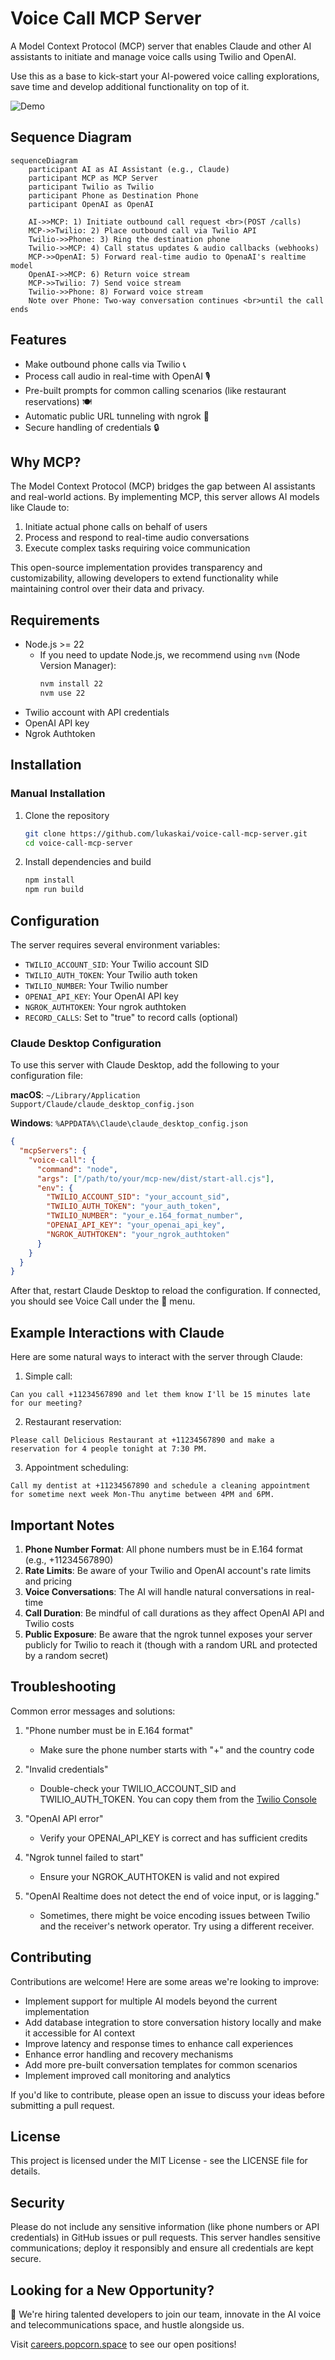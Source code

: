 # Voice Call MCP Server

A Model Context Protocol (MCP) server that enables Claude and other AI assistants to initiate and manage voice calls using Twilio and OpenAI.

Use this as a base to kick-start your AI-powered voice calling explorations, save time and develop additional functionality on top of it.

![Demo](./assets/demo.gif)


## Sequence Diagram

```mermaid
sequenceDiagram
    participant AI as AI Assistant (e.g., Claude)
    participant MCP as MCP Server
    participant Twilio as Twilio
    participant Phone as Destination Phone
    participant OpenAI as OpenAI
    
    AI->>MCP: 1) Initiate outbound call request <br>(POST /calls)
    MCP->>Twilio: 2) Place outbound call via Twilio API
    Twilio->>Phone: 3) Ring the destination phone
    Twilio->>MCP: 4) Call status updates & audio callbacks (webhooks)
    MCP->>OpenAI: 5) Forward real-time audio to OpenaAI's realtime model
    OpenAI->>MCP: 6) Return voice stream
    MCP->>Twilio: 7) Send voice stream
    Twilio->>Phone: 8) Forward voice stream
    Note over Phone: Two-way conversation continues <br>until the call ends
```


## Features

- Make outbound phone calls via Twilio 📞
- Process call audio in real-time with OpenAI 🎙️
- Pre-built prompts for common calling scenarios (like restaurant reservations) 🍽️
- Automatic public URL tunneling with ngrok 🔄
- Secure handling of credentials 🔒

## Why MCP?

The Model Context Protocol (MCP) bridges the gap between AI assistants and real-world actions. By implementing MCP, this server allows AI models like Claude to:

1. Initiate actual phone calls on behalf of users
2. Process and respond to real-time audio conversations
3. Execute complex tasks requiring voice communication

This open-source implementation provides transparency and customizability, allowing developers to extend functionality while maintaining control over their data and privacy.

## Requirements

- Node.js >= 22
  - If you need to update Node.js, we recommend using `nvm` (Node Version Manager):
    ```bash
    nvm install 22
    nvm use 22
    ```
- Twilio account with API credentials
- OpenAI API key
- Ngrok Authtoken

## Installation

### Manual Installation

1. Clone the repository
   ```bash
   git clone https://github.com/lukaskai/voice-call-mcp-server.git
   cd voice-call-mcp-server
   ```

2. Install dependencies and build
   ```bash
   npm install
   npm run build
   ```

## Configuration

The server requires several environment variables:

- `TWILIO_ACCOUNT_SID`: Your Twilio account SID
- `TWILIO_AUTH_TOKEN`: Your Twilio auth token
- `TWILIO_NUMBER`: Your Twilio number
- `OPENAI_API_KEY`: Your OpenAI API key
- `NGROK_AUTHTOKEN`: Your ngrok authtoken
- `RECORD_CALLS`: Set to "true" to record calls (optional)

### Claude Desktop Configuration

To use this server with Claude Desktop, add the following to your configuration file:

**macOS**: `~/Library/Application Support/Claude/claude_desktop_config.json`

**Windows**: `%APPDATA%\Claude\claude_desktop_config.json`

```json
{
  "mcpServers": {
    "voice-call": {
      "command": "node",
      "args": ["/path/to/your/mcp-new/dist/start-all.cjs"],
      "env": {
        "TWILIO_ACCOUNT_SID": "your_account_sid",
        "TWILIO_AUTH_TOKEN": "your_auth_token",
        "TWILIO_NUMBER": "your_e.164_format_number",
        "OPENAI_API_KEY": "your_openai_api_key",
        "NGROK_AUTHTOKEN": "your_ngrok_authtoken"
      }
    }
  }
}
```

After that, restart Claude Desktop to reload the configuration. 
If connected, you should see Voice Call under the 🔨 menu.

## Example Interactions with Claude

Here are some natural ways to interact with the server through Claude:

1. Simple call:
```
Can you call +11234567890 and let them know I'll be 15 minutes late for our meeting?
```

2. Restaurant reservation:
```
Please call Delicious Restaurant at +11234567890 and make a reservation for 4 people tonight at 7:30 PM.
```

3. Appointment scheduling:
```
Call my dentist at +11234567890 and schedule a cleaning appointment for sometime next week Mon-Thu anytime between 4PM and 6PM.
```

## Important Notes

1. **Phone Number Format**: All phone numbers must be in E.164 format (e.g., +11234567890)
2. **Rate Limits**: Be aware of your Twilio and OpenAI account's rate limits and pricing
3. **Voice Conversations**: The AI will handle natural conversations in real-time
4. **Call Duration**: Be mindful of call durations as they affect OpenAI API and Twilio costs
5. **Public Exposure**: Be aware that the ngrok tunnel exposes your server publicly for Twilio to reach it (though with a random URL and protected by a random secret)

## Troubleshooting

Common error messages and solutions:

1. "Phone number must be in E.164 format"
   - Make sure the phone number starts with "+" and the country code

2. "Invalid credentials"
   - Double-check your TWILIO_ACCOUNT_SID and TWILIO_AUTH_TOKEN. You can copy them from the [Twilio Console](https://console.twilio.com)

3. "OpenAI API error"
   - Verify your OPENAI_API_KEY is correct and has sufficient credits

4. "Ngrok tunnel failed to start"
   - Ensure your NGROK_AUTHTOKEN is valid and not expired

5. "OpenAI Realtime does not detect the end of voice input, or is lagging."
   - Sometimes, there might be voice encoding issues between Twilio and the receiver's network operator. Try using a different receiver.

## Contributing

Contributions are welcome! Here are some areas we're looking to improve:

- Implement support for multiple AI models beyond the current implementation
- Add database integration to store conversation history locally and make it accessible for AI context
- Improve latency and response times to enhance call experiences
- Enhance error handling and recovery mechanisms
- Add more pre-built conversation templates for common scenarios
- Implement improved call monitoring and analytics

If you'd like to contribute, please open an issue to discuss your ideas before submitting a pull request.

## License

This project is licensed under the MIT License - see the LICENSE file for details.

## Security

Please do not include any sensitive information (like phone numbers or API credentials) in GitHub issues or pull requests. This server handles sensitive communications; deploy it responsibly and ensure all credentials are kept secure.


## Looking for a New Opportunity?

🍿 We're hiring talented developers to join our team, innovate in the AI voice and telecommunications space, and hustle alongside us.

Visit [careers.popcorn.space](https://careers.popcorn.space) to see our open positions!
